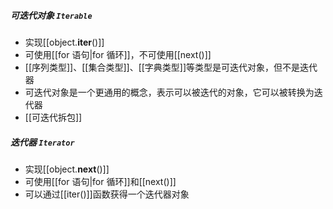 ##### 可迭代对象 `Iterable`
- 实现[[object.__iter__()]]
- 可使用[[for 语句|for 循环]]，不可使用[[next()]]
- [[序列类型]]、[[集合类型]]、[[字典类型]]等类型是可迭代对象，但不是迭代器
- 可迭代对象是一个更通用的概念，表示可以被迭代的对象，它可以被转换为迭代器
- [[可迭代拆包]]
##### 迭代器 `Iterator`
- 实现[[object.__next__()]]
- 可使用[[for 语句|for 循环]]和[[next()]]
- 可以通过[[iter()]]函数获得一个迭代器对象